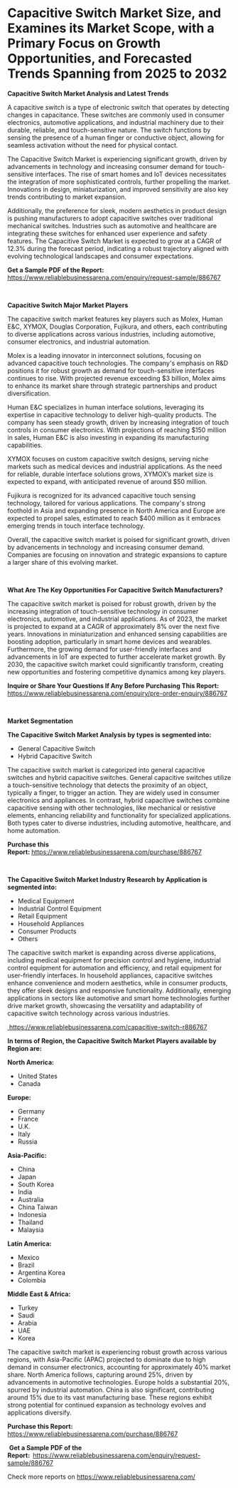<p><h1>Capacitive Switch Market Size, and Examines its Market Scope, with a Primary Focus on Growth Opportunities, and Forecasted Trends Spanning from 2025 to 2032</h1></p><p><strong>Capacitive Switch Market Analysis and Latest Trends</strong></p>
<p><p>A capacitive switch is a type of electronic switch that operates by detecting changes in capacitance. These switches are commonly used in consumer electronics, automotive applications, and industrial machinery due to their durable, reliable, and touch-sensitive nature. The switch functions by sensing the presence of a human finger or conductive object, allowing for seamless activation without the need for physical contact.</p><p>The Capacitive Switch Market is experiencing significant growth, driven by advancements in technology and increasing consumer demand for touch-sensitive interfaces. The rise of smart homes and IoT devices necessitates the integration of more sophisticated controls, further propelling the market. Innovations in design, miniaturization, and improved sensitivity are also key trends contributing to market expansion. </p><p>Additionally, the preference for sleek, modern aesthetics in product design is pushing manufacturers to adopt capacitive switches over traditional mechanical switches. Industries such as automotive and healthcare are integrating these switches for enhanced user experience and safety features. The Capacitive Switch Market is expected to grow at a CAGR of 12.3% during the forecast period, indicating a robust trajectory aligned with evolving technological landscapes and consumer expectations.</p></p>
<p><strong>Get a Sample PDF of the Report:&nbsp;</strong> <a href="https://www.reliablebusinessarena.com/enquiry/request-sample/886767?utm_campaign=2182&utm_medium=2&utm_source=Github&utm_content=ia&utm_term=08042025&utm_id=capacitive-switch">https://www.reliablebusinessarena.com/enquiry/request-sample/886767</a></p>
<p>&nbsp;</p>
<p><strong>Capacitive Switch Major Market Players</strong></p>
<p><p>The capacitive switch market features key players such as Molex, Human E&C, XYMOX, Douglas Corporation, Fujikura, and others, each contributing to diverse applications across various industries, including automotive, consumer electronics, and industrial automation.</p><p>Molex is a leading innovator in interconnect solutions, focusing on advanced capacitive touch technologies. The company's emphasis on R&D positions it for robust growth as demand for touch-sensitive interfaces continues to rise. With projected revenue exceeding $3 billion, Molex aims to enhance its market share through strategic partnerships and product diversification.</p><p>Human E&C specializes in human interface solutions, leveraging its expertise in capacitive technology to deliver high-quality products. The company has seen steady growth, driven by increasing integration of touch controls in consumer electronics. With projections of reaching $150 million in sales, Human E&C is also investing in expanding its manufacturing capabilities.</p><p>XYMOX focuses on custom capacitive switch designs, serving niche markets such as medical devices and industrial applications. As the need for reliable, durable interface solutions grows, XYMOX’s market size is expected to expand, with anticipated revenue of around $50 million.</p><p>Fujikura is recognized for its advanced capacitive touch sensing technology, tailored for various applications. The company's strong foothold in Asia and expanding presence in North America and Europe are expected to propel sales, estimated to reach $400 million as it embraces emerging trends in touch interface technology.</p><p>Overall, the capacitive switch market is poised for significant growth, driven by advancements in technology and increasing consumer demand. Companies are focusing on innovation and strategic expansions to capture a larger share of this evolving market.</p></p>
<p>&nbsp;</p>
<p><strong>What Are The Key Opportunities For Capacitive Switch Manufacturers?</strong></p>
<p><p>The capacitive switch market is poised for robust growth, driven by the increasing integration of touch-sensitive technology in consumer electronics, automotive, and industrial applications. As of 2023, the market is projected to expand at a CAGR of approximately 8% over the next five years. Innovations in miniaturization and enhanced sensing capabilities are boosting adoption, particularly in smart home devices and wearables. Furthermore, the growing demand for user-friendly interfaces and advancements in IoT are expected to further accelerate market growth. By 2030, the capacitive switch market could significantly transform, creating new opportunities and fostering competitive dynamics among key players.</p></p>
<p><strong>Inquire or Share Your Questions If Any Before Purchasing This Report:</strong> <a href="https://www.reliablebusinessarena.com/enquiry/pre-order-enquiry/886767?utm_campaign=2182&utm_medium=2&utm_source=Github&utm_content=ia&utm_term=08042025&utm_id=capacitive-switch">https://www.reliablebusinessarena.com/enquiry/pre-order-enquiry/886767</a></p>
<p>&nbsp;</p>
<p><strong>Market Segmentation</strong></p>
<p><strong>The Capacitive Switch Market Analysis by types is segmented into:</strong></p>
<p><ul><li>General Capacitive Switch</li><li>Hybrid Capacitive Switch</li></ul></p>
<p><p>The capacitive switch market is categorized into general capacitive switches and hybrid capacitive switches. General capacitive switches utilize a touch-sensitive technology that detects the proximity of an object, typically a finger, to trigger an action. They are widely used in consumer electronics and appliances. In contrast, hybrid capacitive switches combine capacitive sensing with other technologies, like mechanical or resistive elements, enhancing reliability and functionality for specialized applications. Both types cater to diverse industries, including automotive, healthcare, and home automation.</p></p>
<p><strong>Purchase this Report:&nbsp;</strong><a href="https://www.reliablebusinessarena.com/purchase/886767?utm_campaign=2182&utm_medium=2&utm_source=Github&utm_content=ia&utm_term=08042025&utm_id=capacitive-switch">https://www.reliablebusinessarena.com/purchase/886767</a></p>
<p>&nbsp;</p>
<p><strong>The Capacitive Switch Market Industry Research by Application is segmented into:</strong></p>
<p><ul><li>Medical Equipment</li><li>Industrial Control Equipment</li><li>Retail Equipment</li><li>Household Appliances</li><li>Consumer Products</li><li>Others</li></ul></p>
<p><p>The capacitive switch market is expanding across diverse applications, including medical equipment for precision control and hygiene, industrial control equipment for automation and efficiency, and retail equipment for user-friendly interfaces. In household appliances, capacitive switches enhance convenience and modern aesthetics, while in consumer products, they offer sleek designs and responsive functionality. Additionally, emerging applications in sectors like automotive and smart home technologies further drive market growth, showcasing the versatility and adaptability of capacitive switch technology across various industries.</p></p>
<p><a href="https://www.reliablebusinessarena.com/capacitive-switch-r886767?utm_campaign=2182&utm_medium=2&utm_source=Github&utm_content=ia&utm_term=08042025&utm_id=capacitive-switch">&nbsp;https://www.reliablebusinessarena.com/capacitive-switch-r886767</a></p>
<p><strong>In terms of Region, the Capacitive Switch Market Players available by Region are:</strong></p>
<p>
    <p> <strong> North America: </strong>
        <ul>
            <li>United States</li>
            <li>Canada</li>
        </ul>
        </p> 
    <p> <strong> Europe: </strong>
        <ul>
            <li>Germany</li>
            <li>France</li>
            <li>U.K.</li>
            <li>Italy</li>
            <li>Russia</li>
        </ul>
        </p> 
    <p> <strong> Asia-Pacific: </strong>
        <ul>
            <li>China</li>
            <li>Japan</li>
            <li>South Korea</li>
            <li>India</li>
            <li>Australia</li>
            <li>China Taiwan</li>
            <li>Indonesia</li>
            <li>Thailand</li>
            <li>Malaysia</li>
        </ul>
        </p> 
    <p> <strong> Latin America: </strong>
        <ul>
            <li>Mexico</li>
            <li>Brazil</li>
            <li>Argentina Korea</li>
            <li>Colombia</li>
        </ul>
        </p> 
    <p> <strong> Middle East & Africa: </strong>
        <ul>
            <li>Turkey</li>
            <li>Saudi</li>
            <li>Arabia</li>
            <li>UAE</li>
            <li>Korea</li>
        </ul>
    </p>
    </p>
<p><p>The capacitive switch market is experiencing robust growth across various regions, with Asia-Pacific (APAC) projected to dominate due to high demand in consumer electronics, accounting for approximately 40% market share. North America follows, capturing around 25%, driven by advancements in automotive technologies. Europe holds a substantial 20%, spurred by industrial automation. China is also significant, contributing around 15% due to its vast manufacturing base. These regions exhibit strong potential for continued expansion as technology evolves and applications diversify.</p></p>
<p><strong>Purchase this Report: </strong><a href="https://www.reliablebusinessarena.com/purchase/886767?utm_campaign=2182&utm_medium=2&utm_source=Github&utm_content=ia&utm_term=08042025&utm_id=capacitive-switch">https://www.reliablebusinessarena.com/purchase/886767</a></p>
<p>&nbsp;<strong>Get a Sample PDF of the Report:&nbsp;&nbsp;</strong><a href="https://www.reliablebusinessarena.com/enquiry/request-sample/886767?utm_campaign=2182&utm_medium=2&utm_source=Github&utm_content=ia&utm_term=08042025&utm_id=capacitive-switch">https://www.reliablebusinessarena.com/enquiry/request-sample/886767</a></p>
<p><strong></strong></p>
<p>Check more reports on <a href="https://www.reliablebusinessarena.com/?utm_campaign=2182&utm_medium=2&utm_source=Github&utm_content=ia&utm_term=08042025&utm_id=capacitive-switch">https://www.reliablebusinessarena.com/</a></p>